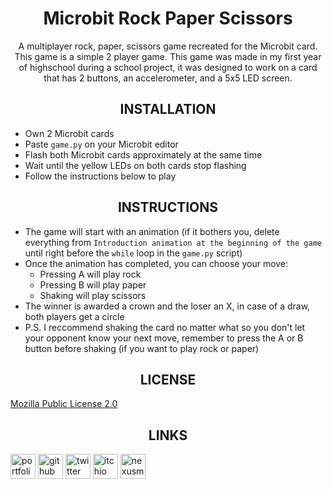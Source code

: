 <div align=center style="text-align: center;">
<h1>Microbit Rock Paper Scissors</h1>
A multiplayer rock, paper, scissors game recreated for the Microbit card. This game is a simple 2 player game. This game was made in my first year of highschool during a school project, it was designed to work on a card that has 2 buttons, an accelerometer, and a 5x5 LED screen.
</div>

###

<div align=center style="text-align: center;"><h2>INSTALLATION</h2></div>

* Own 2 Microbit cards
* Paste `game.py` on your Microbit editor
* Flash both Microbit cards approximately at the same time
* Wait until the yellow LEDs on both cards stop flashing
* Follow the instructions below to play

###

<div align=center style="text-align: center;"><h2>INSTRUCTIONS</h2></div>

* The game will start with an animation (if it bothers you, delete everything from `Introduction animation at the beginning of the game` until right before the `while` loop in the `game.py` script)
* Once the animation has completed, you can choose your move:
    - Pressing A will play rock
    - Pressing B will play paper
    - Shaking will play scissors
* The winner is awarded a crown and the loser an X, in case of a draw, both players get a circle
* P.S. I reccommend shaking the card no matter what so you don't let your opponent know your next move, remember to press the A or B button before shaking (if you want to play rock or paper)

###

<div align=center style="text-align: center;"><h2>LICENSE</h2></div>

[Mozilla Public License 2.0](https://choosealicense.com/licenses/mpl-2.0/)

###

<div align=center style="text-align: center;"><h2>LINKS</h2></div>

<a href="https://noxtgm.me" target="_blank" rel="noreferrer"><img src="https://i.imgur.com/NSwlxNu.png" alt="portfolio" width="40" height="40"/></a> <a href="https://github.com/noxtgm" target="_blank" rel="noreferrer"><img src="https://i.imgur.com/LwT8Wxa.png" alt="github" width="40" height="40"/></a> <a href="https://twitter.com/noxtgm" target="_blank" rel="noreferrer"><img src="https://i.imgur.com/P3s7bOl.png" alt="twitter" width="40" height="40"/></a> <a href="https://noxtgm.itch.io/" target="_blank" rel="noreferrer"><img src="https://i.imgur.com/d9pIWxO.png" alt="itchio" width="40" height="40"/></a> <a href="https://next.nexusmods.com/profile/noxtgm" target="_blank" rel="noreferrer"><img src="https://i.imgur.com/la4rbPq.png" alt="nexusmods" width="40" height="40"/></a>
